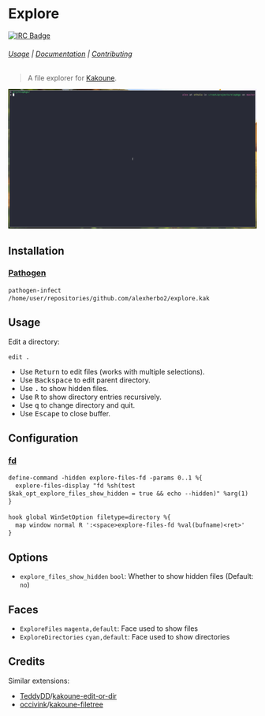 # Explore

[![IRC Badge]][IRC]

###### [Usage] | [Documentation] | [Contributing]

> A file explorer for [Kakoune].

![Demo]

## Installation

### [Pathogen]

``` kak
pathogen-infect /home/user/repositories/github.com/alexherbo2/explore.kak
```

## Usage

Edit a directory:

``` kak
edit .
```

- Use <kbd>Return</kbd> to edit files (works with multiple selections).
- Use <kbd>Backspace</kbd> to edit parent directory.
- Use <kbd>.</kbd> to show hidden files.
- Use <kbd>R</kbd> to show directory entries recursively.
- Use <kbd>q</kbd> to change directory and quit.
- Use <kbd>Escape</kbd> to close buffer.

## Configuration

### [fd]

``` kak
define-command -hidden explore-files-fd -params 0..1 %{
  explore-files-display "fd %sh(test $kak_opt_explore_files_show_hidden = true && echo --hidden)" %arg(1)
}

hook global WinSetOption filetype=directory %{
  map window normal R ':<space>explore-files-fd %val(bufname)<ret>'
}
```

## Options

- `explore_files_show_hidden` `bool`: Whether to show hidden files (Default: `no`)

## Faces

- `ExploreFiles` `magenta,default`: Face used to show files
- `ExploreDirectories` `cyan,default`: Face used to show directories

## Credits

Similar extensions:

- [TeddyDD]/[kakoune-edit-or-dir]
- [occivink]/[kakoune-filetree]

[Kakoune]: http://kakoune.org
[IRC]: https://webchat.freenode.net?channels=kakoune
[IRC Badge]: https://img.shields.io/badge/IRC-%23kakoune-blue.svg
[Demo]: images/demo.gif
[Usage]: #usage
[Documentation]: #commands
[Contributing]: CONTRIBUTING
[Pathogen]: https://github.com/alexherbo2/pathogen.kak
[fd]: https://github.com/sharkdp/fd
[TeddyDD]: https://github.com/TeddyDD
[kakoune-edit-or-dir]: https://github.com/TeddyDD/kakoune-edit-or-dir
[occivink]: https://github.com/occivink
[kakoune-filetree]: https://github.com/occivink/kakoune-filetree
